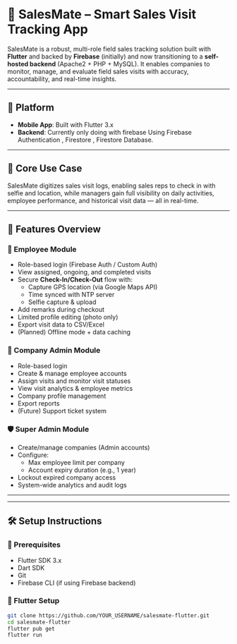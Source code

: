 # 🚀 SalesMate – Smart Sales Visit Tracking App

SalesMate is a robust, multi-role field sales tracking solution built with **Flutter** and backed by **Firebase** (initially) and now transitioning to a **self-hosted backend** (Apache2 + PHP + MySQL). It enables companies to monitor, manage, and evaluate field sales visits with accuracy, accountability, and real-time insights.

---

## 📱 Platform

- **Mobile App**: Built with Flutter 3.x
- **Backend**: Currently only doing with firebase
Using Firebase Authentication , Firestore , Firestore Database.

---

## 🎯 Core Use Case

SalesMate digitizes sales visit logs, enabling sales reps to check in with selfie and location, while managers gain full visibility on daily activities, employee performance, and historical visit data — all in real-time.

---

## 🧠 Features Overview

### 👤 Employee Module
- Role-based login (Firebase Auth / Custom Auth)
- View assigned, ongoing, and completed visits
- Secure **Check-In/Check-Out** flow with:
  - Capture GPS location (via Google Maps API)
  - Time synced with NTP server
  - Selfie capture & upload
- Add remarks during checkout
- Limited profile editing (photo only)
- Export visit data to CSV/Excel
- (Planned) Offline mode + data caching

### 🏢 Company Admin Module
- Role-based login
- Create & manage employee accounts
- Assign visits and monitor visit statuses
- View visit analytics & employee metrics
- Company profile management
- Export reports
- (Future) Support ticket system

### 🛡️ Super Admin Module
- Create/manage companies (Admin accounts)
- Configure:
  - Max employee limit per company
  - Account expiry duration (e.g., 1 year)
- Lockout expired company access
- System-wide analytics and audit logs

---


---

## 🛠️ Setup Instructions

### 🚧 Prerequisites

- Flutter SDK 3.x
- Dart SDK
- Git
- Firebase CLI (if using Firebase backend)

### 🔧 Flutter Setup

```bash
git clone https://github.com/YOUR_USERNAME/salesmate-flutter.git
cd salesmate-flutter
flutter pub get
flutter run


